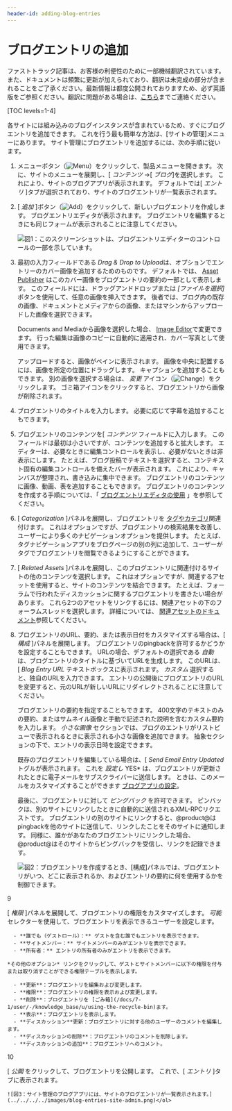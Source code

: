 ```yaml
---
header-id: adding-blog-entries
---
```


# ブログエントリの追加

<p class="alert alert-info"><span class="wysiwyg-color-blue120">ファストトラック記事は、お客様の利便性のために一部機械翻訳されています。また、ドキュメントは頻繁に更新が加えられており、翻訳は未完成の部分が含まれることをご了承ください。最新情報は都度公開されておりますため、必ず英語版をご参照ください。翻訳に問題がある場合は、<a href="mailto:support-content-jp@liferay.com">こちら</a>までご連絡ください。</span></p>

[TOC levels=1-4]

各サイトには組み込みのブログインスタンスが含まれているため、すぐにブログエントリを追加できます。 これを行う最も簡単な方法は、[サイトの管理]メニューにあります。 サイト管理にブログエントリを追加するには、次の手順に従います。

1.  メニューボタン（![Menu](../../../../images/icon-menu.png)）をクリックして、製品メニューを開きます。 次に、サイトのメニューを展開し、[ *コンテンツ* →[ *ブログ*]を選択します。 これにより、サイトのブログアプリが表示されます。 デフォルトでは[ *エントリ* ]タブが選択されており、サイトのブログエントリが一覧表示されます。

2.  [ *追加* ]ボタン（![Add](../../../../images/icon-add.png)）をクリックして、新しいブログエントリを作成します。 ブログエントリエディタが表示されます。 ブログエントリを編集するときにも同じフォームが表示されることに注意してください。

    ![図1：このスクリーンショットは、ブログエントリエディターのコントロールの一部を示しています。](../../../../images/blogs-new-entry.png)

3.  最初の入力フィールドである *Drag & Drop to Upload*は、オプションでエントリーのカバー画像を追加するためのものです。 デフォルトでは、 [Asset Publisher](/docs/7-1/user/-/knowledge_base/u/publishing-assets) はこのカバー画像をブログエントリの要約の一部として表示します。 このフィールドには、ドラッグアンドドロップまたは *[ファイルを選択]* ボタンを使用して、任意の画像を挿入できます。 後者では、ブログ内の既存の画像、ドキュメントとメディアからの画像、またはマシンからアップロードした画像を選択できます。

    Documents and Mediaから画像を選択した場合、 [Image Editor](/docs/7-1/user/-/knowledge_base/u/editing-images)で変更できます。 行った編集は画像のコピーに自動的に適用され、カバー写真として使用できます。

    アップロードすると、画像がペインに表示されます。 画像を中央に配置するには、画像を所定の位置にドラッグします。 キャプションを追加することもできます。 別の画像を選択する場合は、 *変更* アイコン（![Change](../../../../images/icon-change.png)）をクリックします。 ゴミ箱アイコンをクリックすると、ブログエントリから画像が削除されます。

4.  ブログエントリのタイトルを入力します。 必要に応じて字幕を追加することもできます。

5.  ブログエントリのコンテンツを[ *コンテンツ* フィールドに入力します。 このフィールドは最初は小さいですが、コンテンツを追加すると拡大します。 エディターは、必要なときに編集コントロールを表示し、必要がないときは非表示にします。 たとえば、ブログ投稿でテキストを選択すると、コンテキスト固有の編集コントロールを備えたバーが表示されます。 これにより、キャンバスが整理され、書き込みに集中できます。 ブログエントリのコンテンツに画像、動画、表を追加することもできます。 ブログエントリのコンテンツを作成する手順については、「 [ブログエントリエディタの使用](/docs/7-1/user/-/knowledge_base/u/using-the-blog-entry-editor) 」を参照してください。

6.  [ *Categorization* ]パネルを展開し、ブログエントリを [タグやカテゴリ](/docs/7-1/user/-/knowledge_base/u/organizing-content-with-tags-and-categories)関連付けます。 これはオプションですが、ブログエントリの検索結果を改善し、ユーザーにより多くのナビゲーションオプションを提供します。 たとえば、タグナビゲーションアプリをブログページの別の列に追加して、ユーザーがタグでブログエントリを閲覧できるようにすることができます。

7.  [ *Related Assets* ]パネルを展開し、このブログエントリに関連付けるサイトの他のコンテンツを選択します。 これはオプションですが、関連するアセットを使用すると、サイトのコンテンツを結合できます。 たとえば、フォーラムで行われたディスカッションに関するブログエントリを書きたい場合があります。 これら2つのアセットをリンクするには、関連アセットの下のフォーラムスレッドを選択します。 詳細については、 [関連アセットのドキュメント](/docs/7-1/user/-/knowledge_base/u/defining-content-relationships)参照してください。

8.  ブログエントリのURL、要約、または表示日付をカスタマイズする場合は、[ *構成* ]パネルを展開します。 ブログエントリのpingbackを許可するかどうかを設定することもできます。 URLの場合、デフォルトの選択である *自動* は、ブログエントリのタイトルに基づいてURLを生成します。 このURLは、[ *Blog Entry URL* テキストボックスに表示されます。 *カスタム* 選択すると、独自のURLを入力できます。 エントリの公開後にブログエントリのURLを変更すると、元のURLが新しいURLにリダイレクトされることに注意してください。

    ブログエントリの要約を指定することもできます。 400文字のテキストのみの要約、またはサムネイル画像と手動で記述された説明を含むカスタム要約を入力します。 *小さな画像* セクションでは、ブログのエントリがリストビューで表示されるときに表示される小さな画像を追加できます。 抽象セクションの下で、エントリの表示日時を設定できます。

    既存のブログエントリを編集している場合は、[ *Send Email Entry Updated* トグルが表示されます。 これを *設定し* YES* は、ブログエントリが更新されたときに電子メールをサブスクライバーに送信します。 ときは、このメールをカスタマイズすることができます [ブログアプリの設定](/docs/7-1/user/-/knowledge_base/u/configuring-the-blogs-app)。</p>

    最後に、ブログエントリに対して *ピングバック* を許可できます。 ピンバックは、別のサイトにリンクしたときに自動的に送信されるXML-RPCリクエストです。 ブログエントリの別のサイトにリンクすると、@product@はpingbackを他のサイトに送信して、リンクしたことをそのサイトに通知します。 同様に、誰かがあなたのブログエントリにリンクした場合、@product@はそのサイトからピングバックを受信し、リンクを記録できます。

    ![図2：ブログエントリを作成するとき、[構成]パネルでは、ブログエントリがいつ、どこに表示されるか、およびエントリの要約に何を使用するかを制御できます。](../../../../images/blog-entry-configuration.png)</li>

9

[ *権限* ]パネルを展開して、ブログエントリの権限をカスタマイズします。 *可能* セレクターを使用して、ブログエントリを表示できるユーザーを設定します。

      - **誰でも（ゲストロール）：** ゲストを含む誰でもエントリを表示できます。
      - **サイトメンバー：** サイトメンバーのみがエントリを表示できます。
      - **所有者：** エントリの所有者のみがエントリを表示できます。

    *その他のオプション* リンクをクリックして、ゲストとサイトメンバーに以下の権限を付与または取り消すことができる権限テーブルを表示します。

      - **更新**：ブログエントリを編集および変更します。
      - **権限**：ブログエントリの権限を表示および変更します。
      - **削除**：ブログエントリを [ごみ箱](/docs/7-1/user/-/knowledge_base/u/using-the-recycle-bin)ます。
      - **表示**：ブログエントリを表示します。
      - **ディスカッション**更新：ブログエントリに対する他のユーザーのコメントを編集します。
      - **ディスカッションの削除**：ブログエントリのコメントを削除します。
      - **ディスカッションの追加**：ブログエントリへのコメント。

10

[ *公開* をクリックして、ブログエントリを公開します。 これで、[ *エントリ* ]タブに表示されます。

    ![図3：サイト管理のブログアプリには、サイトのブログエントリが一覧表示されます。](../../../../images/blog-entries-site-admin.png)</ol>
